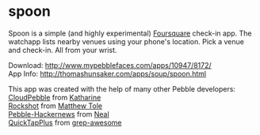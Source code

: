 spoon
=====

Spoon is a simple (and highly experimental) [Foursquare](http://foursquare.com) check-in app. The watchapp lists nearby venues using your phone's location. Pick a venue and check-in. All from your wrist.

Download: http://www.mypebblefaces.com/apps/10947/8172/  
App Info: http://thomashunsaker.com/apps/soup/spoon.html

This app was created with the help of many other Pebble developers:  
[CloudPebble](http://cloudpebble.net) from [Katharine](https://github.com/Katharine)  
[Rockshot](http://rockshot.pblweb.com/) from [Matthew Tole](http://matthewtole.com/pebble/)  
[Pebble-Hackernews](https://github.com/Neal/pebble-hackernews) from [Neal](https://github.com/Neal)  
[QuickTapPlus](https://github.com/grep-awesome/QuickTapPlus) from [grep-awesome](https://github.com/grep-awesome)
